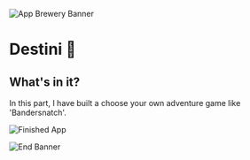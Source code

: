![App Brewery Banner](https://github.com/londonappbrewery/Images/blob/master/AppBreweryBanner.png)


# Destini 🤔

## What's in it?

In this part, I have built a choose your own adventure game like 'Bandersnatch'.

![Finished App](https://github.com/londonappbrewery/Images/blob/master/Destini.gif)

![End Banner](https://github.com/londonappbrewery/Images/blob/master/readme-end-banner.png)